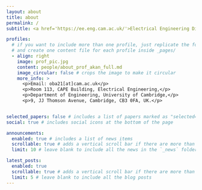 ```yaml
---
layout: about
title: about
permalink: /
subtitle: <a href='https://ee.eng.cam.ac.uk/'>Electrical Engineering Division</a>, <a href='https://www.eng.cam.ac.uk/'>Department of Engineering</a>, <a href='https://www.cam.ac.uk/'>University of Cambridge</a>.

profiles:
  # if you want to include more than one profile, just replicate the following block
  # and create one content file for each profile inside _pages/
  - align: right
    image: prof_pic.jpg
    content: people/about_prof_akan_full.md
    image_circular: false # crops the image to make it circular
    more_info: >
      <p>Email: oba21[at]cam.ac.uk</p>
      <p>Room 113, CAPE Building, Electrical Engineering,</p>
      <p>Department of Engineering, University of Cambridge,</p>
      <p>9, JJ Thomson Avenue, Cambridge, CB3 0FA, UK.</p>


selected_papers: false # includes a list of papers marked as "selected={true}"
social: true # includes social icons at the bottom of the page

announcements:
  enabled: true # includes a list of news items
  scrollable: true # adds a vertical scroll bar if there are more than 3 news items
  limit: 10 # leave blank to include all the news in the `_news` folder

latest_posts:
  enabled: true
  scrollable: true # adds a vertical scroll bar if there are more than 3 new posts items
  limit: 5 # leave blank to include all the blog posts
---
```




<br>
